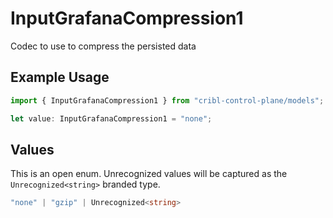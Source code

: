 # InputGrafanaCompression1

Codec to use to compress the persisted data

## Example Usage

```typescript
import { InputGrafanaCompression1 } from "cribl-control-plane/models";

let value: InputGrafanaCompression1 = "none";
```

## Values

This is an open enum. Unrecognized values will be captured as the `Unrecognized<string>` branded type.

```typescript
"none" | "gzip" | Unrecognized<string>
```
